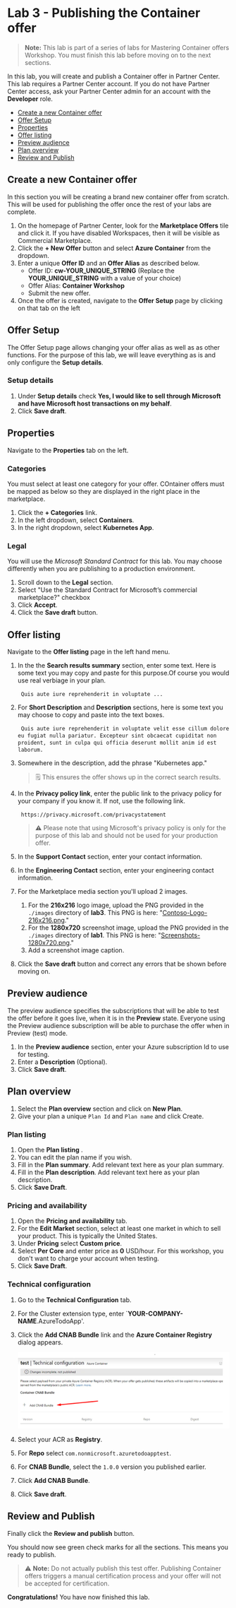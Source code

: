 # Lab 3 - Publishing the Container offer

> **Note:** This lab is part of a series of labs for Mastering Container offers Workshop. You must finish this lab before moving on to the next sections.

In this lab, you will create and publish a Container offer in Partner Center. This lab requires a Partner Center account. If you do not have Partner Center access, ask your Partner Center admin for an account with the **Developer** role.

<!-- no toc -->
- [Create a new Container offer](#create-a-new-container-offer)
- [Offer Setup](#offer-setup)
- [Properties](#properties)
- [Offer listing](#offer-listing)
- [Preview audience](#preview-audience)
- [Plan overview](#plan-overview)
- [Review and Publish](#review-and-publish)

## Create a new Container offer

In this section you will be creating a brand new container offer from scratch. This will be used for publishing the offer once the rest of your labs are complete.

1. On the homepage of Partner Center, look for the **Marketplace Offers** tile and click it. If you have disabled Workspaces, then it will be visible as Commercial Marketplace.
2. Click the **+ New Offer** button and select **Azure Container** from the dropdown.
3. Enter a unique **Offer ID** and an **Offer Alias** as described below.
    - Offer ID: **cw-YOUR_UNIQUE_STRING** (Replace the **YOUR_UNIQUE_STRING** with a value of your choice)
    - Offer Alias: **Container Workshop**
    - Submit the new offer.
4. Once the offer is created, navigate to the **Offer Setup** page by clicking on that tab on the left

## Offer Setup

The Offer Setup page allows changing your offer alias as well as as other functions. For the purpose of this lab, we will leave everything as is and only configure the **Setup details**.

### Setup details

1. Under **Setup details** check **Yes, I would like to sell through Microsoft and have Microsoft host transactions on my behalf**.
2. Click **Save draft**.

## Properties

Navigate to the **Properties** tab on the left.

### Categories

You must select at least one category for your offer. COntainer offers must be mapped as below so they are displayed in the right place in the marketplace.

1. Click the **+ Categories** link.
1. In the left dropdown, select **Containers**.
1. In the right dropdown, select **Kubernetes App**.

### Legal

You will use the *Microsoft Standard Contract* for this lab. You may choose differently when you are publishing to a production environment.

1. Scroll down to the **Legal** section.
2. Select "Use the Standard Contract for Microsoft’s commercial marketplace?" checkbox
3. Click **Accept**.
4. Click the **Save draft** button.

## Offer listing

Navigate to the **Offer listing** page in the left hand menu.

1. In the the **Search results summary** section, enter some text. Here is some text you may copy and paste for this purpose.Of course you would use real verbiage in your plan.

        Quis aute iure reprehenderit in voluptate ...

2. For **Short Description** and **Description** sections, here is some text you may choose to copy and paste into the text boxes.

        Quis aute iure reprehenderit in voluptate velit esse cillum dolore eu fugiat nulla pariatur. Excepteur sint obcaecat cupiditat non proident, sunt in culpa qui officia deserunt mollit anim id est laborum.

3. Somewhere in the description, add the phrase "Kubernetes app."

    > 🗒️ This ensures the offer shows up in the correct search results.

4. In the **Privacy policy link**, enter the public link to the privacy policy for your company if you know it. If not, use the following link.

        https://privacy.microsoft.com/privacystatement

    > ⚠️ Please note that using Microsoft's privacy policy is only for the purpose of this lab and should not be used for your production offer.

5. In the **Support Contact** section, enter your contact information.
6. In the **Engineering Contact** section, enter your engineering contact information.
7. For the Marketplace media section you'll upload 2 images.
    1. For the **216x216** logo image, upload the PNG provided in the `./images` directory of **lab3**. This PNG is here: "[Contoso-Logo-216x216.png](./images/Contoso-Logo-216x216.png)."
    2. For the **1280x720** screenshot image, upload the PNG provided in the `./images` directory of **lab1**. This PNG is here: "[Screenshots-1280x720.png](./images/Screenshots-1280x720.png)."
    3. Add a screenshot image caption.
8. Click the **Save draft** button and correct any errors that be shown before moving on.

## Preview audience

The preview audience specifies the subscriptions that will be able to test the offer before it goes live, when it is in the **Preview** state. Everyone using the Preview audience subscription will be able to purchase the offer when in Preview (test) mode.

1. In the **Preview audience** section, enter your Azure subscription Id to use for testing.
1. Enter a **Description** (Optional).
1. Click **Save draft**.

## Plan overview

1. Select the **Plan overview** section and click on **New Plan**.
1. Give your plan a unique `Plan Id` and `Plan name` and click Create.

### Plan listing

1. Open the **Plan listing** .
2. You can edit the plan name if you wish.
3. Fill in the **Plan summary**. Add relevant text here as your plan summary.
4. Fill in the **Plan description**. Add relevant text here as your plan description.
5. Click **Save Draft**.

### Pricing and availability

1. Open the **Pricing and availability** tab.
1. For the **Edit Market** section, select at least one market in which to sell your product. This is typically the United States.
1. Under **Pricing**  select  **Custom price**.
1. Select **Per Core** and enter price as **0** USD/hour. For this workshop, you don't want to charge your account when testing.
1. Click **Save Draft**.

### Technical configuration

1. Go to the **Technical Configuration** tab. 
2. For the Cluster extension type, enter `**YOUR-COMPANY-NAME**.AzureTodoApp'.
3. Click the **Add CNAB Bundle** link and the **Azure Container Registry** dialog appears.

      ![Add CNAB Bundle](./images/plan.png)

4. Select your ACR as **Registry**.
5. For **Repo** select `com.nonmicrosoft.azuretodoapptest`.
6. For **CNAB Bundle**, select the `1.0.0` version you published earlier.
7. Click **Add CNAB Bundle**.
8. Click **Save draft**.

## Review and Publish

Finally click the **Review and publish** button.

You should now see green check marks for all the sections. This means you ready to publish. 

> ⚠️ **Note:** Do not actually publish this test offer. Publishing Container offers triggers a manual certification process and your offer will not be accepted for certification.

**Congratulations!** You have now finished this lab.